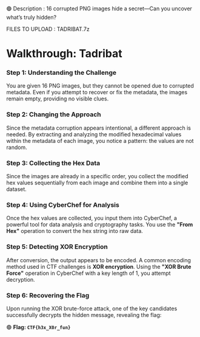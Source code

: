 🟢 Description : 16 corrupted PNG images hide a secret—Can you uncover what’s truly hidden?

FILES TO UPLOAD : TADRIBAT.7z

# **Walkthrough: Tadribat**

### **Step 1: Understanding the Challenge**

You are given 16 PNG images, but they cannot be opened due to corrupted metadata. Even if you attempt to recover or fix the metadata, the images remain empty, providing no visible clues.

### **Step 2: Changing the Approach**

Since the metadata corruption appears intentional, a different approach is needed. By extracting and analyzing the modified hexadecimal values within the metadata of each image, you notice a pattern: the values are not random.

### **Step 3: Collecting the Hex Data**

Since the images are already in a specific order, you collect the modified hex values sequentially from each image and combine them into a single dataset.

### **Step 4: Using CyberChef for Analysis**

Once the hex values are collected, you input them into CyberChef, a powerful tool for data analysis and cryptography tasks. You use the **"From Hex"** operation to convert the hex string into raw data.

### **Step 5: Detecting XOR Encryption**

After conversion, the output appears to be encoded. A common encoding method used in CTF challenges is **XOR encryption**. Using the **"XOR Brute Force"** operation in CyberChef with a key length of 1, you attempt decryption.

### **Step 6: Recovering the Flag**

Upon running the XOR brute-force attack, one of the key candidates successfully decrypts the hidden message, revealing the flag:

🟢 **Flag: `CTF{h3x_X0r_fun}`**

